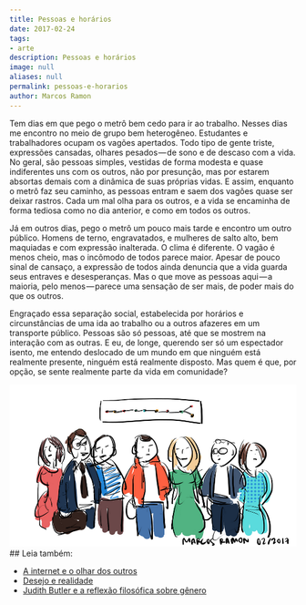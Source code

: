 ```yaml
---
title: Pessoas e horários
date: 2017-02-24
tags:
- arte
description: Pessoas e horários
image: null
aliases: null
permalink: pessoas-e-horarios
author: Marcos Ramon
---
```

Tem dias em que pego o metrô bem cedo para ir ao trabalho. Nesses dias me encontro no meio de grupo bem heterogêneo. Estudantes e trabalhadores ocupam os vagões apertados. Todo tipo de gente triste, expressões cansadas, olhares pesados — de sono e de descaso com a vida. No geral, são pessoas simples, vestidas de forma modesta e quase indiferentes uns com os outros, não por presunção, mas por estarem absortas demais com a dinâmica de suas próprias vidas. E assim, enquanto o metrô faz seu caminho, as pessoas entram e saem dos vagões quase ser deixar rastros. Cada um mal olha para os outros, e a vida se encaminha de forma tediosa como no dia anterior, e como em todos os outros.

Já em outros dias, pego o metrô um pouco mais tarde e encontro um outro público. Homens de terno, engravatados, e mulheres de salto alto, bem maquiadas e com expressão inalterada. O clima é diferente. O vagão é menos cheio, mas o incômodo de todos parece maior. Apesar de pouco sinal de cansaço, a expressão de todos ainda denuncia que a vida guarda seus entraves e desesperanças. Mas o que move as pessoas aqui — a maioria, pelo menos — parece uma sensação de ser mais, de poder mais do que os outros.

Engraçado essa separação social, estabelecida por horários e circunstâncias de uma ida ao trabalho ou a outros afazeres em um transporte público. Pessoas são só pessoas, até que se mostrem na interação com as outras. E eu, de longe, querendo ser só um espectador isento, me entendo deslocado de um mundo em que ninguém está realmente presente, ninguém está realmente disposto. Mas quem é que, por opção, se sente realmente parte da vida em comunidade?

<img src="/assets/img/pessoas-e horários-medium.png">



<div class="leia-tambem" markdown="1">
## Leia também:

- <a href="/a-internet-e-o-olhar-dos-outros">A internet e o olhar dos outros</a>
- <a href="/desejo-e-realidade">Desejo e realidade</a>
- <a href="/judith-butler-e-a-reflexao-filosofica-sobre-genero">Judith Butler e a reflexão filosófica sobre gênero</a>
</div>